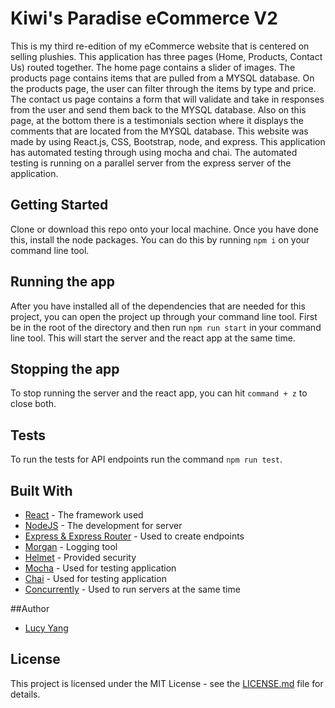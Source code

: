 # Kiwi's Paradise eCommerce V2

This is my third re-edition of my eCommerce website that is centered on selling plushies. This application has three pages (Home, Products, Contact Us) routed together. The home page contains a slider of images. The products page contains items that are pulled from a MYSQL database. On the products page, the user can filter through the items by type and price. The contact us page contains a form that will validate and take in responses from the user and send them back to the MYSQL database. Also on this page, at the bottom there is a testimonials section where it displays the comments that are located from the MYSQL database. This website was made by using React.js, CSS, Bootstrap, node, and express. This application has automated testing through using mocha and chai. The automated testing is running on a parallel server from the express server of the application.

## Getting Started

Clone or download this repo onto your local machine. Once you have done this, install the node packages. You can do this by running ```npm i``` on your command line tool.


## Running the app

After you have installed all of the dependencies that are needed for this project, you can open the project up through your command line tool. First be in the root of the directory and then run ```npm run start``` in your command line tool. This will start the server and the react app at the same time.


## Stopping the app

To stop running the server and the react app, you can hit ```command + z``` to close both.


## Tests

To run the tests for API endpoints run the command ```npm run test```.

## Built With

* [React](https://github.com/facebook/react) - The framework used
* [NodeJS](https://github.com/nodejs/node) - The development for server
* [Express & Express Router](https://github.com/expressjs/express) - Used to create endpoints
* [Morgan](https://github.com/expressjs/morgan) - Logging tool
* [Helmet](https://github.com/helmetjs/helmet) - Provided security
* [Mocha](https://github.com/mochajs/mocha) - Used for testing application
* [Chai](https://github.com/chaijs/chai) - Used for testing application
* [Concurrently](https://github.com/kimmobrunfeldt/concurrently) - Used to run servers at the same time

##Author

* [Lucy Yang](https://github.com/l-yang-05)


## License

This project is licensed under the MIT License - see the [LICENSE.md](LICENSE.md) file for details.
